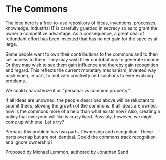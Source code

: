 # The Commons
The idea here is a free-to-use repository of ideas, inventions, processes, knowledge. Industrial IT is carefully guarded in secrecy so as to grant the owner a competitive advantage. As a consequence, a great deal of redundant effort has been invested that has no net gain for the species at large.

Some people want to own their contributions to the commons and to then sell access to them. They may wish their contributions to generate income. Or they may wish to see them gain influence and thereby gain recognition and regard. This reflects the current monetary mechanism, invented way back when, in part, to motivate creativity and solutions to ever evolving problems.

We could characterize it as "personal vs common property." 

If all ideas are unowned, the people described above will be reluctant to submit theirs, slowing the growth of the commons. If all ideas are owned, how is the commons more of a help than what exists now? Also, creating a policy that everyone will like is crazy hard. Possibly, however, we might come up with one. Let's try?

Perhaps this problem has two parts. Ownership and recognition. These parts overlap but are not identical. Could the commons track recognition and ignore ownership?

Proposed by Michael Lemmon, authored by Jonathan Sand